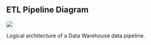 ##  ETL Pipeline Diagram

<!--![](/images/data/etl-pipeline-diagram.png)--><!-- .element width="100%" -->

![](images/data/Data_warehouse_overview.jpg)<!-- .element width="46%" -->

<p>
<span>
Logical architecture of a Data Warehouse data pipeline.
</span><!-- .element: class="caption" -->
</p><!-- .element: class="caption-wrapper" -->

